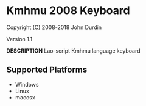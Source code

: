 Kmhmu 2008 Keyboard
=====================

Copyright (C) 2008-2018 John Durdin

Version 1.1

__DESCRIPTION__
Lao-script Kmhmu language keyboard


Supported Platforms
-------------------
 * Windows
 * Linux
 * macosx
